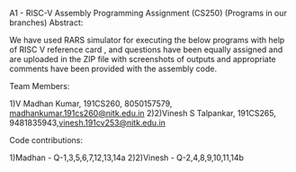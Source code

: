 A1 - RISC-V Assembly Programming Assignment (CS250)
(Programs in our branches)
Abstract:

We have used RARS simulator for executing the below programs with help of RISC V reference card , 
and questions have been equally assigned and are uploaded in the ZIP file with screenshots of outputs 
and appropriate comments have been provided with the assembly code.

Team Members:

1)V Madhan Kumar, 191CS260, 8050157579, madhankumar.191cs260@nitk.edu.in 
2)2)Vinesh S Talpankar, 191CS265, 9481835943,vinesh.191cv253@nitk.edu.in

Code contributions:

1)Madhan - Q-1,3,5,6,7,12,13,14a 
2)2)Vinesh - Q-2,4,8,9,10,11,14b
